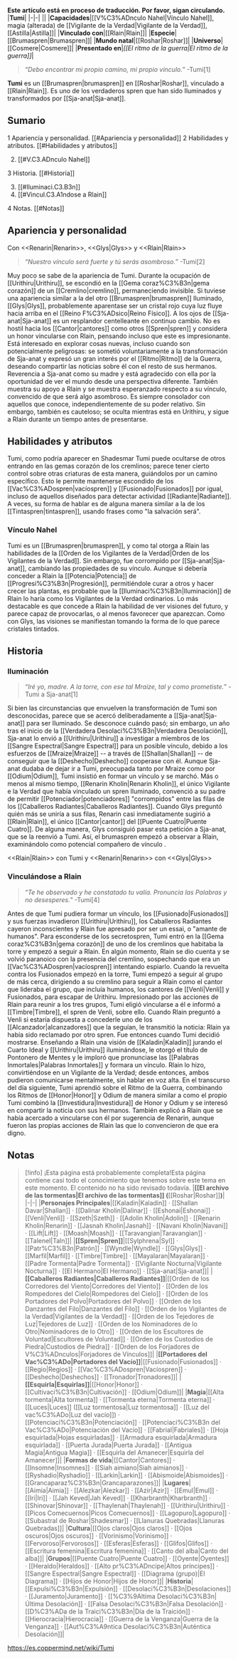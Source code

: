 **Este artículo está en proceso de traducción. Por favor, sigan circulando.**
|**Tumi**|
|-|-|
||
|**Capacidades**|[[V%C3%ADnculo Nahel\|Vínculo Nahel]], magia (alterada) de [[Vigilante de la Verdad\|Vigilante de la Verdad]], [[Astilla\|Astilla]]|
|**Vinculado con**|[[Rlain\|Rlain]]|
|**Especie**|[[Brumaspren\|Brumaspren]]|
|**Mundo natal**|[[Roshar\|Roshar]]|
|**Universo**|[[Cosmere\|Cosmere]]|
|**Presentado en**|*[[El ritmo de la guerra\|El ritmo de la guerra]]*|

>“*Debo encontrar mi propio camino, mi propio vínculo.*”
\-Tumi[1]


**Tumi** es un [[Brumaspren\|brumaspren]] en [[Roshar\|Roshar]], vinculado a [[Rlain\|Rlain]]. Es uno de los verdaderos spren que han sido Iluminados y transformados por [[Sja-anat\|Sja-anat]].

## Sumario

1 Apariencia y personalidad. [[#Apariencia y personalidad]] 
2 Habilidades y atributos. [[#Habilidades y atributos]] 

2. [[#V.C3.ADnculo Nahel]] 


3 Historia. [[#Historia]] 

3. [[#Iluminaci.C3.B3n]] 
3. [[#Vincul.C3.A1ndose a Rlain]] 


4 Notas. [[#Notas]] 


## Apariencia y personalidad
  Con <<Renarin\|Renarin>>, <<Glys\|Glys>> y <<Rlain\|Rlain>>
>“*Nuestro vínculo será fuerte y tú serás asombroso.*”
\-Tumi[2]


Muy poco se sabe de la apariencia de Tumi. Durante la ocupación de [[Urithiru\|Urithiru]], se escondió en la [[Gema coraz%C3%B3n\|gema corazón]] de un [[Cremlino\|cremlino]], permaneciendo invisible. Si tuviese una apariencia similar a la del otro [[Brumaspren\|brumaspren]] Iluminado, [[Glys\|Glys]], probablemente aparentase ser un cristal rojo cuya luz fluye hacia arriba en el [[Reino F%C3%ADsico\|Reino Físico]]. A los ojos de [[Sja-anat\|Sja-anat]] es un resplandor centelleante en continuo cambio.
No es hostil hacia los [[Cantor\|cantores]] como otros [[Spren\|spren]] y considera un honor vincularse con Rlain, pensando incluso que este es impresionante. Está interesado en explorar cosas nuevas, incluso cuando son potencialmente peligrosas: se sometió voluntariamente a la transformación de Sja-anat y expresó un gran interés por el [[Ritmo\|Ritmo]] de la Guerra, deseando compartir las noticias sobre él con el resto de sus hermanos. Reverencia a Sja-anat como su madre y está agradecido con ella por la oportunidad de ver el mundo desde una perspectiva diferente. También muestra su apoyo a Rlain y se muestra esperanzado respecto a su vínculo, convencido de que será algo asombroso. Es siempre consolador con aquellos que conoce, independientemente de su poder relativo. Sin embargo, también es cauteloso; se oculta mientras está en Urithiru, y sigue a Rlain durante un tiempo antes de presentarse.

## Habilidades y atributos
  Tumi, como podría aparecer en Shadesmar
Tumi puede ocultarse de otros entrando en las gemas corazón de los cremlinos; parece tener cierto control sobre otras criaturas de esta manera, guiándolos por un camino específico. Esto le permite mantenerse escondido de los [[Vac%C3%ADospren\|vacíospren]] y [[Fusionado\|Fusionados]] por igual, incluso de aquellos diseñados para detectar actividad [[Radiante\|Radiante]]. A veces, su forma de hablar es de alguna manera similar a la de los [[Tintaspren\|tintaspren]], usando frases como "la salvación será".

### Vínculo Nahel
Tumi es un [[Brumaspren\|brumaspren]], y como tal otorga a Rlain las habilidades de la [[Orden de los Vigilantes de la Verdad\|Orden de los Vigilantes de la Verdad]]. Sin embargo, fue corrompido por [[Sja-anat\|Sja-anat]], cambiando las propiedades de su vínculo. Aunque si debería conceder a Rlain la [[Potencia\|Potencia]] de [[Progresi%C3%B3n\|Progresión]], permitiéndole curar a otros y hacer crecer las plantas, es probable que la [[Iluminaci%C3%B3n\|Iluminación]] de Rlain lo haría como los Vigilantes de la Verdad ordinarios. Lo más destacable es que concede a Rlain la habilidad de ver visiones del futuro, y parece capaz de provocarlas, o al menos favorecer que aparezcan. Como con Glys, las visiones se manifiestan tomando la forma de lo que parece cristales tintados.

## Historia
### Iluminación
>“*Iré yo, madre. A la torre, con ese tal Mraize, tal y como prometiste.*”
\-Tumi a Sja-anat[1]


Si bien las circunstancias que envuelven la transformación de Tumi son desconocidas, parece que se acercó deliberadamente a [[Sja-anat\|Sja-anat]] para ser Iluminado. Se desconoce cuándo pasó; sin embargo, un año tras el inicio de la [[Verdadera Desolaci%C3%B3n\|Verdadera Desolación]], Sja-anat lo envió a [[Urithiru\|Urithiru]] a investigar a miembros de los [[Sangre Espectral\|Sangre Espectral]] para un posible vínculo, debido a los esfuerzos de [[Mraize\|Mraize]] -- a través de [[Shallan\|Shallan]] -- de conseguir que la [[Deshecho\|Deshecho]] cooperase con él. Aunque Sja-anat dudaba de dejar ir a Tumi, preocupada tanto por Mraize como por [[Odium\|Odium]], Tumi insistió en formar un vínculo y se marchó.
Más o menos al mismo tiempo, [[Renarin Kholin\|Renarin Kholin]], el único Vigilante e la Verdad que había vinculado un spren Iluminado, convenció a su padre de permitir [[Potenciador\|potenciadores]] "corrompidos" entre las filas de los [[Caballeros Radiantes\|Caballeros Radiantes]]. Cuando Glys preguntó quién más se uniría a sus filas, Renarin casi inmediatamente sugirió a [[Rlain\|Rlain]], el único [[Cantor\|cantor]] del [[Puente Cuatro\|Puente Cuatro]]. De alguna manera, Glys consiguió pasar esta petición a Sja-anat, que se la reenvió a Tumi. Así, el brumaspren empezó a observar a Rlain, examinándolo como potencial compañero de vínculo .

  <<Rlain\|Rlain>> con Tumi y <<Renarin\|Renarin>> con <<Glys\|Glys>>
### Vinculándose a Rlain
>“*Te he observado y he constatado tu valía. Pronuncia las Palabras y no desesperes.*”
\-Tumi[4]


Antes de que Tumi pudiera formar un vínculo, los [[Fusionado\|Fusionados]] y sus fuerzas invadieron [[Urithiru\|Urithiru]], los Caballeros Radiantes cayeron inconscientes y Rlain fue apresado por ser un essai, o "amante de humanos". Para esconderse de los secretospren, Tumi entró en la [[Gema coraz%C3%B3n\|gema corazón]] de uno de los cremlinos que habitaba la torre y empezó a seguir a Rlain. En algún momento, Rlain se dio cuenta y se volvió paranoico con la presencia del cremlino, sospechando que era un [[Vac%C3%ADospren\|vacíospren]] intentando espiarlo.
Cuando la revuelta contra los Fusionados empezó en la torre, Tumi empezó a seguir al grupo de más cerca, dirigiendo a su cremlino para seguir a Rlain como el cantor que lideraba el grupo, que incluía humanos, los cantores de [[Venli\|Venli]] y Fusionados, para escapar de Urithiru. Impresionado por las acciones de Rlain para reunir a los tres grupos, Tumi eligió vincularse a él e informó a [[Timbre\|Timbre]], el spren de Venli, sobre ello. Cuando Rlain preguntó a Venli si estaría dispuesta a concederle uno de los [[Alcanzador\|alcanzadores]] que la seguían, le transmitió la noticia: Rlain ya había sido reclamado por otro spren.
Fue entonces cuando Tumi decidió mostrarse. Enseñando a Rlain una visión de [[Kaladin\|Kaladin]] jurando el Cuarto Ideal y [[Urithiru\|Urithiru]] iluminándose, le otorgó el título de Pontonero de Mentes y le imploró que pronunciase las [[Palabras Inmortales\|Palabras Inmortales]] y formara un vínculo. Rlain lo hizo, convirtiéndose en un Vigilante de la Verdad; desde entonces, ambos pudieron comunicarse mentalmente, sin hablar en voz alta.
En el transcurso del día siguiente, Tumi aprendió sobre el Ritmo de la Guerra, combinando los Ritmos de [[Honor\|Honor]] y Odium de manera similar a como el propio Tumi combinó la [[Investidura\|Investidura]] de Honor y Odium y se interesó en compartir la noticia con sus hermanos. También explicó a Rlain que se había acercado a vincularse con él por sugerencia de Renarin, aunque fueron las propias acciones de Rlain las que lo convencieron de que era digno.

## Notas

> [!info] ¡Esta página está probablemente completa!Esta página contiene casi todo el conocimiento que tenemos sobre este tema en este momento.
El contenido no ha sido revisado todavía.
|**[[El archivo de las tormentas\|El archivo de las tormentas]] (**[[Roshar\|Roshar]]**)**|
|-|-|
|**Personajes Principales**|[[Kaladin\|Kaladin]] · [[Shallan Davar\|Shallan]] · [[Dalinar Kholin\|Dalinar]] · [[Eshonai\|Eshonai]] · [[Venli\|Venli]] · [[Szeth\|Szeth]] · [[Adolin Kholin\|Adolin]] · [[Renarin Kholin\|Renarin]] · [[Jasnah Kholin\|Jasnah]] · [[Navani Kholin\|Navani]] · [[Lift\|Lift]] · [[Moash\|Moash]] · [[Taravangian\|Taravangian]] · [[Talenel\|Taln]]|
|**[[Spren\|Spren]]**|[[Sylphrena\|Syl]] · [[Patr%C3%B3n\|Patrón]] · [[Wyndle\|Wyndle]] · [[Glys\|Glys]] · [[Marfil\|Marfil]] · [[Timbre\|Timbre]] · [[Mayalaran\|Mayalaran]] · [[Padre Tormenta\|Padre Tormenta]] · [[Vigilante Nocturna\|Vigilante Nocturna]] · [[El Hermano\|El Hermano]] · [[Sja-anat\|Sja-anat]]|
|**[[Caballeros Radiantes\|Caballeros Radiantes]]**|[[Orden de los Corredores del Viento\|Corredores del Viento]] · [[Orden de los Rompedores del Cielo\|Rompedores del Cielo]] · [[Orden de los Portadores del Polvo\|Portadores del Polvo]] · [[Orden de los Danzantes del Filo\|Danzantes del Filo]] · [[Orden de los Vigilantes de la Verdad\|Vigilantes de la Verdad]] · [[Orden de los Tejedores de Luz\|Tejedores de Luz]] · [[Orden de los Nominadores de lo Otro\|Nominadores de lo Otro]] · [[Orden de los Escultores de Voluntad\|Escultores de Voluntad]] · [[Orden de los Custodios de Piedra\|Custodios de Piedra]] · [[Orden de los Forjadores de V%C3%ADnculos\|Forjadores de Vínculos]]|
|**[[Portadores del Vac%C3%ADo\|Portadores del Vacío]]**|[[Fusionado\|Fusionados]] · [[Regio\|Regios]] · [[Vac%C3%ADospren\|Vacíospren]] · [[Deshecho\|Deshechos]] · [[Tronador\|Tronadores]]|
|**[[Esquirla\|Esquirlas]]**|[[Honor\|Honor]] · [[Cultivaci%C3%B3n\|Cultivación]] · [[Odium\|Odium]]|
|**Magia**|[[Alta tormenta\|Alta tormenta]] · [[Tormenta eterna\|Tormenta eterna]] · [[Luces\|Luces]] ([[Luz tormentosa\|Luz tormentosa]] · [[Luz del vac%C3%ADo\|Luz del vacío]]) · [[Potenciaci%C3%B3n\|Potenciación]] · [[Potenciaci%C3%B3n del Vac%C3%ADo\|Potenciación del Vacío]] · [[Fabrial\|Fabriales]] · [[Hoja esquirlada\|Hojas esquirladas]] · [[Armadura esquirlada\|Armadura esquirlada]] · [[Puerta Jurada\|Puerta Jurada]] · [[Antigua Magia\|Antigua Magia]] · [[Esquirla del Amanecer\|Esquirla del Amanecer]]|
|**Formas de vida**|[[Cantor\|Cantores]] · [[Insomne\|Insomnes]] · [[Siah aimiano\|Siah aimianos]] · [[Ryshadio\|Ryshadio]] · [[Larkin\|Larkin]] · [[Abismoide\|Abismoides]] · [[Grancaparaz%C3%B3n\|Grancaparazones]]|
|**Lugares**|[[Aimia\|Aimia]] · [[Alezkar\|Alezkar]] · [[Azir\|Azir]] · [[Emul\|Emul]] · [[Iri\|Iri]] · [[Jah Keved\|Jah Keved]] · [[Kharbranth\|Kharbranth]] · [[Shinovar\|Shinovar]] · [[Thaylenah\|Thaylenah]] · [[Urithiru\|Urithiru]] · [[Picos Comecuernos\|Picos Comecuernos]] · [[Lagopuro\|Lagopuro]] · [[Subastral de Roshar\|Shadesmar]] · [[Llanuras Quebradas\|Llanuras Quebradas]]|
|**Cultura**|[[Ojos claros\|Ojos claros]] · [[Ojos oscuros\|Ojos oscuros]] · [[Vorinismo\|Vorinismo]] · [[Fervoroso\|Fervorosos]] · [[Esferas\|Esferas]] · [[Glifos\|Glifos]] · [[Escritura femenina\|Escritura femenina]] · [[Canto del alba\|Canto del alba]]|
|**Grupos**|[[Puente Cuatro\|Puente Cuatro]] · [[Oyente\|Oyentes]] · [[Heraldo\|Heraldos]] · [[Alto pr%C3%ADncipe\|Altos príncipes]] · [[Sangre Espectral\|Sangre Espectral]] · [[Diagrama (grupo)\|El Diagrama]] · [[Hijos de Honor\|Hijos de Honor]]|
|**Historia**|[[Expulsi%C3%B3n\|Expulsión]] · [[Desolaci%C3%B3n\|Desolaciones]] · [[Juramento\|Juramento]] · [[%C3%9Altima Desolaci%C3%B3n\|Última Desolación]] · [[Falsa Desolaci%C3%B3n\|Falsa Desolación]] · [[D%C3%ADa de la Traici%C3%B3n\|Día de la Traición]] · [[Hierocracia\|Hierocracia]] · [[Guerra de la Venganza\|Guerra de la Venganza]] · [[Aut%C3%A9ntica Desolaci%C3%B3n\|Auténtica Desolación]]|



https://es.coppermind.net/wiki/Tumi